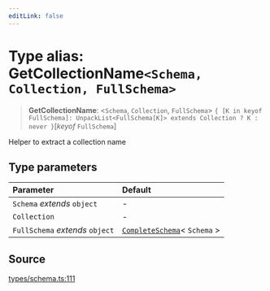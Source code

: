 ```yaml
---
editLink: false
---
```


# Type alias: GetCollectionName`<Schema, Collection, FullSchema>`

> **GetCollectionName**: \<`Schema`, `Collection`, `FullSchema`\>
> `{ [K in keyof FullSchema]: UnpackList<FullSchema[K]> extends Collection ? K : never }`[*keyof* `FullSchema`]

Helper to extract a collection name

## Type parameters

| Parameter                       | Default                                                        |
| :------------------------------ | :------------------------------------------------------------- |
| `Schema` _extends_ `object`     | -                                                              |
| `Collection`                    | -                                                              |
| `FullSchema` _extends_ `object` | [`CompleteSchema`](type-alias.CompleteSchema.md)\< `Schema` \> |

## Source

[types/schema.ts:111](https://github.com/directus/directus/blob/7789a6c53/sdk/src/types/schema.ts#L111)
